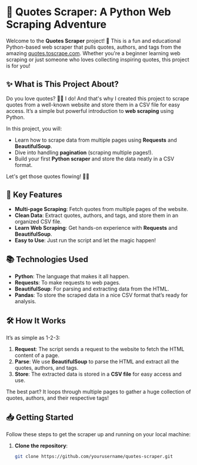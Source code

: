 # 🚀 Quotes Scraper: A Python Web Scraping Adventure

Welcome to the **Quotes Scraper** project! 🎉 This is a fun and educational Python-based web scraper that pulls quotes, authors, and tags from the amazing [quotes.toscrape.com](http://quotes.toscrape.com). Whether you're a beginner learning web scraping or just someone who loves collecting inspiring quotes, this project is for you!

## ✨ What is This Project About?

Do you love quotes? 📜💡 I do! And that's why I created this project to scrape quotes from a well-known website and store them in a CSV file for easy access. It’s a simple but powerful introduction to **web scraping** using Python.

In this project, you will:
- Learn how to scrape data from multiple pages using **Requests** and **BeautifulSoup**.
- Dive into handling **pagination** (scraping multiple pages!).
- Build your first **Python scraper** and store the data neatly in a CSV format.
  
Let's get those quotes flowing! 🧠💭

## 🚀 Key Features
- **Multi-page Scraping**: Fetch quotes from multiple pages of the website.
- **Clean Data**: Extract quotes, authors, and tags, and store them in an organized CSV file.
- **Learn Web Scraping**: Get hands-on experience with **Requests** and **BeautifulSoup**.
- **Easy to Use**: Just run the script and let the magic happen!

## 📚 Technologies Used

- **Python**: The language that makes it all happen.
- **Requests**: To make requests to web pages.
- **BeautifulSoup**: For parsing and extracting data from the HTML.
- **Pandas**: To store the scraped data in a nice CSV format that’s ready for analysis.

## 🛠️ How It Works
It’s as simple as 1-2-3:

1. **Request**: The script sends a request to the website to fetch the HTML content of a page.
2. **Parse**: We use **BeautifulSoup** to parse the HTML and extract all the quotes, authors, and tags.
3. **Store**: The extracted data is stored in a **CSV file** for easy access and use.

The best part? It loops through multiple pages to gather a huge collection of quotes, authors, and their respective tags!

## 📥 Getting Started

Follow these steps to get the scraper up and running on your local machine:

1. **Clone the repository**:
   ```bash
   git clone https://github.com/yourusername/quotes-scraper.git
